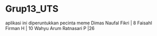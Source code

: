 # Grup13_UTS
aplikasi ini diperuntukkan pecinta meme
Dimas Naufal Fikri | 8
Faisahl Firman H | 10
Wahyu Arum Ratnasari P |26

